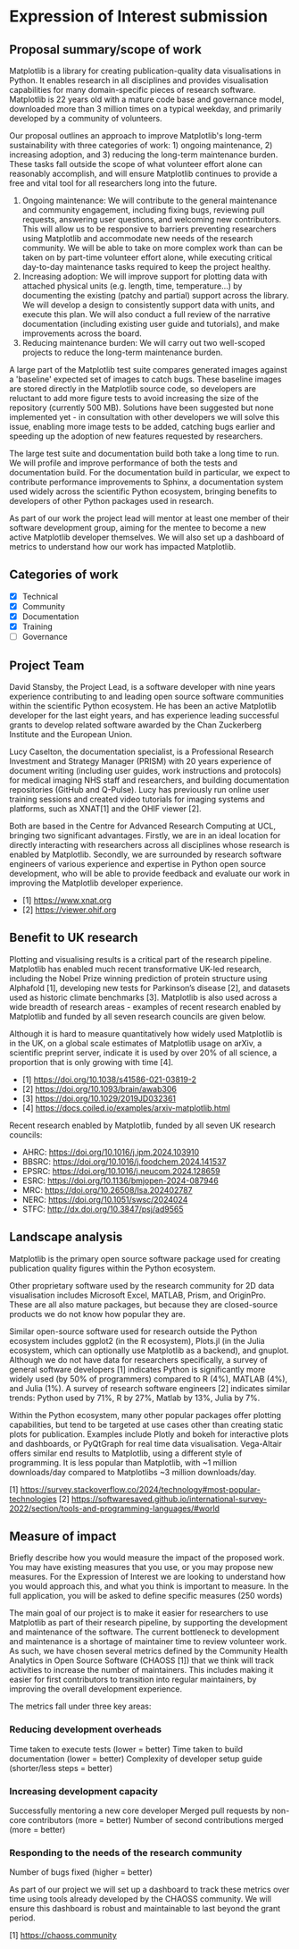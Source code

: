 # Expression of Interest submission

## Proposal summary/scope of work
Matplotlib is a library for creating publication-quality data visualisations in Python. It enables research in all disciplines and provides visualisation capabilities for many domain-specific pieces of research software. Matplotlib is 22 years old with a mature code base and governance model, downloaded more than 3 million times on a typical weekday, and primarily developed by a community of volunteers.

Our proposal outlines an approach to improve Matplotlib's long-term sustainability with three categories of work: 1) ongoing maintenance, 2) increasing adoption, and 3) reducing the long-term maintenance burden. These tasks fall outside the scope of what volunteer effort alone can reasonably accomplish, and will ensure Matplotlib continues to provide a free and vital tool for all researchers long into the future.

1. Ongoing maintenance: We will contribute to the general maintenance and community engagement, including fixing bugs, reviewing pull requests, answering user questions, and welcoming new contributors. This will allow us to be responsive to barriers preventing researchers using Matplotlib and accommodate new needs of the research community. We will be able to take on more complex work than can be taken on by part-time volunteer effort alone, while executing critical day-to-day maintenance tasks required to keep the project healthy.
2. Increasing adoption: We will improve support for plotting data with attached physical units (e.g. length, time, temperature...) by documenting the existing (patchy and partial) support across the library. We will develop a design to consistently support data with units, and execute this plan. We will also conduct a full review of the narrative documentation (including existing user guide and tutorials), and make improvements across the board.
3. Reducing maintenance burden: We will carry out two well-scoped projects to reduce the long-term maintenance burden.

A large part of the Matplotlib test suite compares generated images against a 'baseline' expected set of images to catch bugs. These baseline images are stored directly in the Matplotlib source code, so developers are reluctant to add more figure tests to avoid increasing the size of the repository (currently 500 MB). Solutions have been suggested but none implemented yet - in consultation with other developers we will solve this issue, enabling more image tests to be added, catching bugs earlier and speeding up the adoption of new features requested by researchers.

The large test suite and documentation build both take a long time to run. We will profile and improve performance of both the tests and documentation build. For the documentation build in particular, we expect to contribute performance improvements to Sphinx, a documentation system used widely across the scientific Python ecosystem, bringing benefits to developers of other Python packages used in research.

As part of our work the project lead will mentor at least one member of their software development group, aiming for the mentee to become a new active Matplotlib developer themselves. We will also set up a dashboard of metrics to understand how our work has impacted Matplotlib.

## Categories of work
- [x] Technical
- [x] Community
- [x] Documentation
- [x] Training
- [ ] Governance

## Project Team
David Stansby, the Project Lead, is a software developer with nine years experience contributing to and leading open source software communities within the scientific Python ecosystem. He has been an active Matplotlib developer for the last eight years, and has experience leading successful grants to develop related software awarded by the Chan Zuckerberg Institute and the European Union.

Lucy Caselton, the documentation specialist, is a Professional Research Investment and Strategy Manager (PRISM) with 20 years experience of document writing (including user guides, work instructions and protocols) for medical imaging NHS staff and researchers, and building documentation repositories (GitHub and Q-Pulse). Lucy has previously run online user training sessions and created video tutorials for imaging systems and platforms, such as XNAT[1] and the OHIF viewer [2].

Both are based in the Centre for Advanced Research Computing at UCL, bringing two significant advantages. Firstly, we are in an ideal location for directly interacting with researchers across all disciplines whose research is enabled by Matplotlib. Secondly, we are surrounded by research software engineers of various experience and expertise in Python open source development, who will be able to provide feedback and evaluate our work in improving the Matplotlib developer experience.

- [1] https://www.xnat.org
- [2] https://viewer.ohif.org

## Benefit to UK research
Plotting and visualising results is a critical part of the research pipeline. Matplotlib has enabled much recent transformative UK-led research, including the Nobel Prize winning prediction of protein structure using Alphafold [1], developing new tests for Parkinson’s disease [2], and datasets used as historic climate benchmarks [3]. Matplotlib is also used across a wide breadth of research areas - examples of recent research enabled by Matplotlib and funded by all seven research councils are given below.

Although it is hard to measure quantitatively how widely used Matplotlib is in the UK, on a global scale estimates of Matplotlib usage on arXiv, a scientific preprint server, indicate it is used by over 20% of all science, a proportion that is only growing with time [4].

- [1] https://doi.org/10.1038/s41586-021-03819-2
- [2] https://doi.org/10.1093/brain/awab306 
- [3] https://doi.org/10.1029/2019JD032361
- [4] https://docs.coiled.io/examples/arxiv-matplotlib.html 

Recent research enabled by Matplotlib, funded by all seven UK research councils:
- AHRC: https://doi.org/10.1016/j.ipm.2024.103910 
- BBSRC: https://doi.org/10.1016/j.foodchem.2024.141537 
- EPSRC: https://doi.org/10.1016/j.neucom.2024.128659 
- ESRC: https://doi.org/10.1136/bmjopen-2024-087946 
- MRC: https://doi.org/10.26508/lsa.202402787 
- NERC: https://doi.org/10.1051/swsc/2024024 
- STFC: http://dx.doi.org/10.3847/psj/ad9565 

## Landscape analysis
Matplotlib is the primary open source software package used for creating publication quality figures within the Python ecosystem.

Other proprietary software used by the research community for 2D data visualisation includes Microsoft Excel, MATLAB, Prism, and OriginPro. These are all also mature packages, but because they are closed-source products we do not know how popular they are.

Similar open-source software used for research outside the Python ecosystem includes ggplot2 (in the R ecosystem), Plots.jl (in the Julia ecosystem, which can optionally use Matplotlib as a backend), and gnuplot. Although we do not have data for researchers specifically, a survey of general software developers [1] indicates Python is significantly more widely used (by 50% of programmers) compared to R (4%), MATLAB (4%), and Julia (1%). A survey of research software engineers [2] indicates similar trends: Python used by 71%, R by 27%, Matlab by 13%, Julia by 7%.

Within the Python ecosystem, many other popular packages offer plotting capabilities, but tend to be targeted at use cases other than creating static plots for publication. Examples include Plotly and bokeh for interactive plots and dashboards, or PyQtGraph for real time data visualisation. Vega-Altair offers similar end results to Matplotlib, using a different style of programming. It is less popular than Matplotlib, with ~1 million downloads/day compared to Matplotlibs ~3 million downloads/day.


[1] https://survey.stackoverflow.co/2024/technology#most-popular-technologies
[2] https://softwaresaved.github.io/international-survey-2022/section/tools-and-programming-languages/#world 

## Measure of impact
Briefly describe how you would measure the impact of the proposed work. You may have existing measures that you use, or you may propose new measures. For the Expression of Interest we are looking to understand how you would approach this, and what you think is important to measure. In the full application, you will be asked to define specific measures (250 words)

The main goal of our project is to make it easier for researchers to use Matplotlib as part of their research pipeline, by supporting the development and maintenance of the software. The current bottleneck to development and maintenance is a shortage of maintainer time to review volunteer work. As such, we have chosen several metrics defined by the Community Health Analytics in Open Source Software (CHAOSS [1]) that we think will track activities to increase the number of maintainers. This includes making it easier for first contributors to transition into regular maintainers, by improving the overall development experience.

The metrics fall under three key areas:

### Reducing development overheads
Time taken to execute tests (lower = better)
Time taken to build documentation (lower = better)
Complexity of developer setup guide (shorter/less steps = better)

### Increasing development capacity
Successfully mentoring a new core developer
Merged pull requests by non-core contributors (more = better)
Number of second contributions merged (more = better)

### Responding to the needs of the research community
Number of bugs fixed (higher = better)

As part of our project we will set up a dashboard to track these metrics over time using tools already developed by the CHAOSS community. We will ensure this dashboard is robust and maintainable to last beyond the grant period.

[1] https://chaoss.community 
